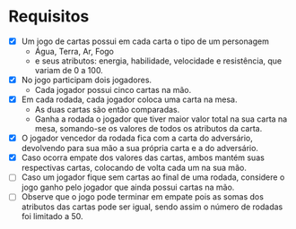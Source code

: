 # Requisitos

- [X] Um jogo de cartas possui em cada carta o tipo de um personagem
  - Água, Terra, Ar, Fogo
  - e seus atributos: energia, habilidade, velocidade e resistência, que variam de 0 a 100.
- [X] No jogo participam dois jogadores.
  - Cada jogador possui cinco cartas na mão.
- [X] Em cada rodada, cada jogador coloca uma carta na mesa. 
  - As duas cartas são então comparadas.
  - Ganha a rodada o jogador que tiver maior valor total na sua carta na mesa, somando-se os valores de todos os atributos da carta.
- [X] O jogador vencedor da rodada fica com a carta do adversário, devolvendo para sua mão a sua própria carta e a do adversário.
- [X] Caso ocorra empate dos valores das cartas, ambos mantém suas respectivas cartas, colocando de volta cada um na sua mão.
- [ ] Caso um jogador fique sem cartas ao final de uma rodada, considere o jogo ganho pelo jogador que ainda possui cartas na mão.
- [ ] Observe que o jogo pode terminar em empate pois as somas dos atributos das cartas pode ser igual, sendo assim o número de rodadas foi limitado a 50.